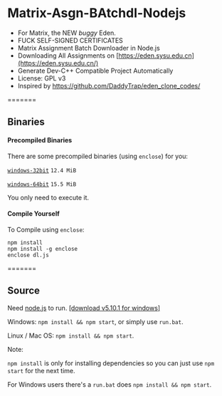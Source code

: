# Matrix-Asgn-BAtchdl-Nodejs

* For Matrix, the NEW *buggy* Eden.
* FUCK SELF-SIGNED CERTIFICATES
* Matrix Assignment Batch Downloader in Node.js
* Downloading All Assignments on [https://eden.sysu.edu.cn](https://eden.sysu.edu.cn/)
* Generate Dev-C++ Compatible Project Automatically
* License: GPL v3
* Inspired by https://github.com/DaddyTrap/eden_clone_codes/

=======

## Binaries

#### Precompiled Binaries

There are some precompiled binaries (using ``enclose``) for you:

[``windows-32bit``](https://github.com/iebb/matrix-asgn-batchdl-nodejs/releases/download/v0.16.6.3alpha/downloader-win32.exe)
``12.4 MiB``

[``windows-64bit``](https://github.com/iebb/matrix-asgn-batchdl-nodejs/releases/download/v0.16.6.3alpha/downloader-win64.exe)
``15.5 MiB``

You only need to execute it.

#### Compile Yourself

To Compile using ``enclose``:

	npm install
	npm install -g enclose
	enclose dl.js
	
=======
## Source

Need [node.js](https://nodejs.org/en/ "Node.js") to run. [[download v5.10.1 for windows]](https://nodejs.org/dist/v5.10.1/node-v5.10.1-x64.msi)


Windows: ``npm install && npm start``, or simply use ``run.bat``.

Linux / Mac OS: ``npm install && npm start``.

Note:

``npm install`` is only for installing dependencies so you can just use ``npm start`` for the next time.

For Windows users there's a ``run.bat`` does ``npm install && npm start``.
